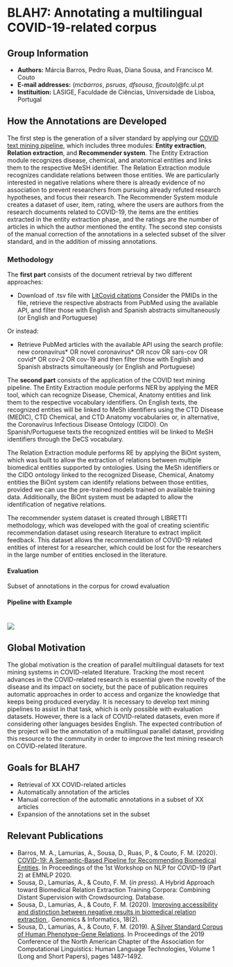 # BLAH7: Annotating a multilingual COVID-19-related corpus

## Group Information

- **Authors:** Márcia Barros, Pedro Ruas, Diana Sousa, and Francisco M. Couto
- **E-mail addresses:** (*mcbarros*, *psruas*, *dfsousa*, *fjcouto*)@fc.ul.pt
- **Instituition:** LASIGE, Faculdade de Ciências, Universidade de Lisboa, Portugal

## How the Annotations are Developed
The first step is the generation of a silver standard by applying our [COVID text mining pipeline](https://github.com/lasigeBioTM/knowledge-extraction-from-CORD-19), which includes three modules: **Entity extraction**, **Relation extraction**, and **Recommender system**. The Entity Extraction module recognizes disease, chemical, and anatomical entities and links them to the respective MeSH identifier. The Relation Extraction module recognizes candidate relations between those entities. We are particularly interested in negative relations where there is already evidence of no association to prevent researchers from pursuing already refuted research hypotheses, and focus their research.  The Recommender System module creates a dataset of user, item, rating, where the users are authors from the research documents related to COVID-19, the items are the entities extracted in the entity extraction phase, and the ratings are the number of articles in which the author mentioned the entity.
The second step consists of the manual correction of the annotations in a selected subset of the silver standard, and in the addition of missing annotations.

### Methodology 

The **first part** consists of the document retrieval by two different approaches:
- Download of .tsv file with [LitCovid citations](https://www.ncbi.nlm.nih.gov/research/coronavirus/#data-download)
Consider the PMIDs in the file, retrieve the respective abstracts from PubMed using the available API, and filter those with English and Spanish abstracts simultaneously (or English and Portuguese) 

Or instead:

 - Retrieve PubMed articles with the available API using the search profile: new coronavirus* OR novel coronavirus* OR ncov OR sars-cov OR covid* OR cov-2 OR cov-19 and then filter those with English and Spanish abstracts simultaneously (or English and Portuguese)


The **second part** consists of the application of the COVID text mining pipeline.
The Entity Extraction module performs NER by applying the MER tool, which can recognize Disease, Chemical, Anatomy entities and link them to the respective vocabulary identifiers. On English texts, the recognized entities will be linked to MeSh identifiers using the CTD Disease (MEDIC), CTD Chemical, and CTD Anatomy vocabularies or, in alternative, the Coronavirus Infectious Disease Ontology (CIDO). On Spanish/Portuguese texts the recognized entities will be linked to MeSH identifiers through the DeCS vocabulary.

The Relation Extraction module performs RE by applying the BiOnt system, which was built to allow the extraction of relations between multiple biomedical entities supported by ontologies. Using the MeSh identifiers or the CIDO ontology linked to the recognized Disease, Chemical, Anatomy entities the BiOnt system can identify relations between those entities, provided we can use the pre-trained models trained on available training data. Additionally, the BiOnt system must be adapted to allow the identification of negative relations. 

The recommender system dataset is created through LIBRETTI methodology, which was developed with the goal of creating scientific recommendation dataset using research literature to extract implicit feedback. This dataset allows the recommendation of COVID-19 related entities of interest for a researcher, which could be lost for the researchers in the large number of entities enclosed in the literature.  

#### Evaluation

Subset of annotations in the corpus for crowd evaluation

#### Pipeline with Example

#  <img src="https://github.com/lasigeBioTM/blah7/blob/main/pipeline.png">

## Global Motivation

The global motivation is the creation of parallel multilingual datasets for text mining systems in COVID-related literature. Tracking the most recent advances in the COVID-related research is essential given the novelty of the disease and its impact on society, but the pace of publication requires automatic approaches in order to access and organize the knowledge that keeps being produced everyday. It is necessary to develop text mining pipelines to assist in that task, which is only possible with evaluation datasets. However, there is a lack of COVID-related datasets, even more if considering other languages besides English. The expected contribution of the project will be the annotation of a multilingual parallel dataset, providing this resource to the community in order to improve the text mining research on COVID-related literature. 

## Goals for BLAH7

- Retrieval of XX COVID-related articles
- Automatically annotation of the articles
- Manual correction of the automatic annotations in a subset of XX articles
- Expansion of the annotations set in the subset

## Relevant Publications


-  Barros, M. A., Lamurias, A., Sousa, D., Ruas, P., & Couto, F. M. (2020). [COVID-19: A Semantic-Based Pipeline for Recommending Biomedical Entities](https://www.aclweb.org/anthology/2020.nlpcovid19-2.20/). In Proceedings of the 1st Workshop on NLP for COVID-19 (Part 2) at EMNLP 2020.
- Sousa, D., Lamurias, A., & Couto, F. M. (*in press*). A Hybrid Approach toward Biomedical Relation Extraction Training Corpora: Combining Distant Supervision with Crowdsourcing. Database.
- Sousa, D., Lamurias, A., & Couto, F. M. (2020). [Improving accessibility and distinction between negative results in biomedical relation extraction
](https://genominfo.org/journal/view.php?number=606&viewtype=pubreader). Genomics & Informatics, 18(2). 
- Sousa, D., Lamurias, A., & Couto, F. M. (2019). [A Silver Standard Corpus of Human Phenotype-Gene Relations](https://www.aclweb.org/anthology/N19-1152/). In Proceedings of the 2019 Conference of the North American Chapter of the Association for Computational Linguistics: Human Language Technologies, Volume 1 (Long and Short
Papers), pages 1487–1492.




